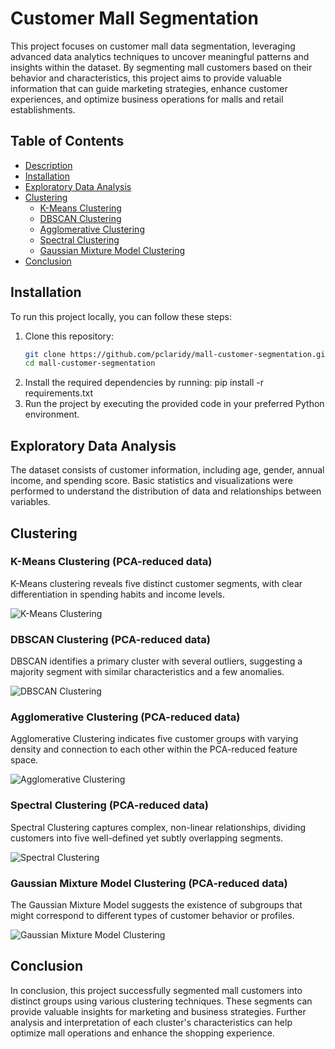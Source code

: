 # Customer Mall Segmentation

This project focuses on customer mall data segmentation, leveraging advanced data analytics techniques to uncover meaningful patterns and insights within the dataset. By segmenting mall customers based on their behavior and characteristics, this project aims to provide valuable information that can guide marketing strategies, enhance customer experiences, and optimize business operations for malls and retail establishments.

## Table of Contents

- [Description](#description)
- [Installation](#installation)
- [Exploratory Data Analysis](#exploratory-data-analysis)
- [Clustering](#clustering)
  - [K-Means Clustering](#k-means-clustering-pca-reduced-data)
  - [DBSCAN Clustering](#dbscan-clustering-pca-reduced-data)
  - [Agglomerative Clustering](#agglomerative-clustering-pca-reduced-data)
  - [Spectral Clustering](#spectral-clustering-pca-reduced-data)
  - [Gaussian Mixture Model Clustering](#gaussian-mixture-model-clustering-pca-reduced-data)
- [Conclusion](#conclusion)

## Installation

To run this project locally, you can follow these steps:

1. Clone this repository:
   ```bash
   git clone https://github.com/pclaridy/mall-customer-segmentation.git
   cd mall-customer-segmentation
2. Install the required dependencies by   running:
pip install -r requirements.txt
3. Run the project by executing the provided code in your preferred Python environment.

## Exploratory Data Analysis

The dataset consists of customer information, including age, gender, annual income, and spending score. Basic statistics and visualizations were performed to understand the distribution of data and relationships between variables.

## Clustering

### K-Means Clustering (PCA-reduced data)

K-Means clustering reveals five distinct customer segments, with clear differentiation in spending habits and income levels.

![K-Means Clustering](https://github.com/pclaridy/mall-customer-segmentation/figures/KMeans_Clustering.png)

### DBSCAN Clustering (PCA-reduced data)

DBSCAN identifies a primary cluster with several outliers, suggesting a majority segment with similar characteristics and a few anomalies.

![DBSCAN Clustering](https://github.com/pclaridy/mall-customer-segmentation/figures/DBSCAN_Clustering.png)

### Agglomerative Clustering (PCA-reduced data)

Agglomerative Clustering indicates five customer groups with varying density and connection to each other within the PCA-reduced feature space.

![Agglomerative Clustering](https://github.com/pclaridy/mall-customer-segmentation/figures/Agglomerative_Clustering.png)

### Spectral Clustering (PCA-reduced data)

Spectral Clustering captures complex, non-linear relationships, dividing customers into five well-defined yet subtly overlapping segments.

![Spectral Clustering](https://github.com/pclaridy/mall-customer-segmentation/figures/Spectral_Clustering.png)

### Gaussian Mixture Model Clustering (PCA-reduced data)

The Gaussian Mixture Model suggests the existence of subgroups that might correspond to different types of customer behavior or profiles.

![Gaussian Mixture Model Clustering](https://github.com/pclaridy/mall-customer-segmentation/figures/GMM_Clustering.png)

## Conclusion

In conclusion, this project successfully segmented mall customers into distinct groups using various clustering techniques. These segments can provide valuable insights for marketing and business strategies. Further analysis and interpretation of each cluster's characteristics can help optimize mall operations and enhance the shopping experience.

